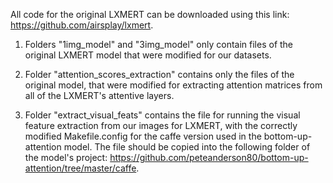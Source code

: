 All code for the original LXMERT can be downloaded using this link: https://github.com/airsplay/lxmert.

1. Folders "1img_model" and "3img_model" only contain files of the original LXMERT model that were modified for our datasets. 

2. Folder "attention_scores_extraction" contains only the files of the original model, that were modified for extracting attention matrices from all of the LXMERT's attentive layers.

3. Folder "extract_visual_feats" contains the file for running the visual feature extraction from our images for LXMERT, with the correctly modified Makefile.config for the caffe version used in the bottom-up-attention model. 
The file should be copied into the following folder of the model's project: https://github.com/peteanderson80/bottom-up-attention/tree/master/caffe.
